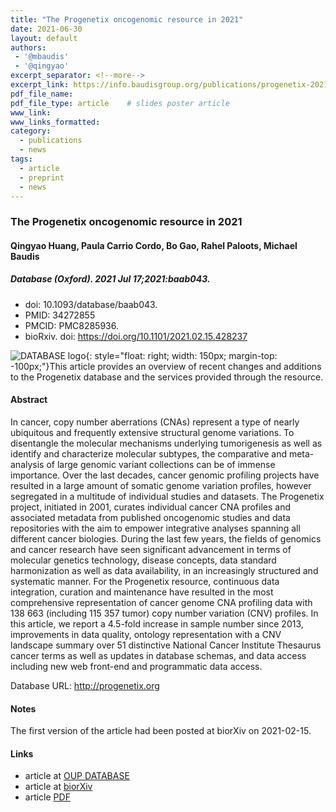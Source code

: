 ```yaml
---
title: "The Progenetix oncogenomic resource in 2021"
date: 2021-06-30
layout: default
authors:
 - '@mbaudis'
 - '@qingyao'
excerpt_separator: <!--more-->
excerpt_link: https://info.baudisgroup.org/publications/progenetix-2021.html
pdf_file_name:
pdf_file_type: article    # slides poster article
www_link:
www_links_formatted:
category:
  - publications
  - news
tags:
  - article
  - preprint
  - news
---
```


### The Progenetix oncogenomic resource in 2021

#### Qingyao Huang, Paula Carrio Cordo, Bo Gao, Rahel Paloots, Michael Baudis

##### Database (Oxford). 2021 Jul 17;2021:baab043.
* doi: 10.1093/database/baab043.
* PMID: 34272855
* PMCID: PMC8285936.
* bioRxiv. doi: https://doi.org/10.1101/2021.02.15.428237

![DATABASE logo](http://info.baudisgroup.org/assets/img/logo-database-journal-300x150.png){: style="float: right; width: 150px; margin-top: -100px;"}This article provides an overview of recent changes and additions to the Progenetix database and the services provided through the resource.

<!--more-->

#### Abstract

In cancer, copy number aberrations (CNAs) represent a type of nearly ubiquitous and frequently extensive structural genome variations. To disentangle the molecular mechanisms underlying tumorigenesis as well as identify and characterize molecular subtypes, the comparative and meta-analysis of large genomic variant collections can be of immense importance. Over the last decades, cancer genomic profiling projects have resulted in a large amount of somatic genome variation profiles, however segregated in a multitude of individual studies and datasets. The Progenetix project, initiated in 2001, curates individual cancer CNA profiles and associated metadata from published oncogenomic studies and data repositories with the aim to empower integrative analyses spanning all different cancer biologies. During the last few years, the fields of genomics and cancer research have seen significant advancement in terms of molecular genetics technology, disease concepts, data standard harmonization as well as data availability, in an increasingly structured and systematic manner. For the Progenetix resource, continuous data integration, curation and maintenance have resulted in the most comprehensive representation of cancer genome CNA profiling data with 138 663 (including 115 357 tumor) copy number variation (CNV) profiles. In this article, we report a 4.5-fold increase in sample number since 2013, improvements in data quality, ontology representation with a CNV landscape summary over 51 distinctive National Cancer Institute Thesaurus cancer terms as well as updates in database schemas, and data access including new web front-end and programmatic data access.

Database URL: <http://progenetix.org>

#### Notes

The first version of the article had been posted at biorXiv on 2021-02-15.

#### Links

* article at [OUP DATABASE](https://academic.oup.com/database/article/doi/10.1093/database/baab043/6323245)
* article at [biorXiv](https://www.biorxiv.org/content/10.1101/2021.02.15.428237v)
* article [PDF](http://info.baudisgroup.org/pdf/2021-06-30___Huang-et-al.__The-Progenetix-oncogenomic-resource-in-2021__DATABASE.pdf)
